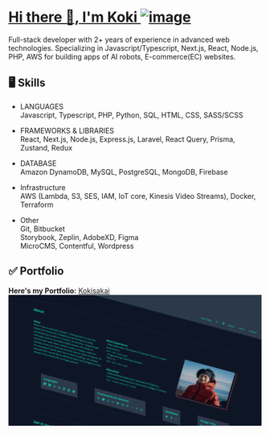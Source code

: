 ### 

# [Hi there 👋, I'm Koki ![image](https://img.shields.io/badge/LinkedIn-0077B5?style=for-the-badge&logo=linkedin&logoColor=white)](https://www.linkedin.com/in/kokisakai/)

Full-stack developer with 2+ years of experience in advanced web technologies. Specializing in Javascript/Typescript, Next.js, React, Node.js, PHP, AWS for building apps of AI robots, E-commerce(EC) websites. 


## 🖥 Skills
- LANGUAGES    
Javascript, Typescript, PHP, Python, SQL, HTML, CSS, SASS/SCSS

- FRAMEWORKS & LIBRARIES    
React, Next.js, Node.js, Express.js, Laravel, React Query, Prisma, Zustand, Redux

- DATABASE      
Amazon DynamoDB, MySQL, PostgreSQL, MongoDB, Firebase

- Infrastructure    
AWS (Lambda, S3, SES, IAM, IoT core, Kinesis Video Streams), Docker, Terraform

- Other    
Git, Bitbucket    
Storybook, Zeplin, AdobeXD, Figma    
MicroCMS, Contentful, Wordpress    


## ✅ Portfolio
**Here's my Portfolio:** [Kokisakai](https://kokisakai.netlify.app)
[![portfolio](https://github.com/likuor/portfolio-ts/blob/main/public/image/works/Portfolio/Portfolio.png)](https://kokisakai.netlify.app)
